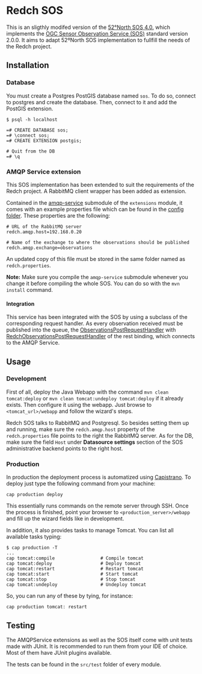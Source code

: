 # Redch SOS

This is an sligthly modifed version of the [52°North SOS 4.0.](0https://wiki.52north.org/bin/view/SensorWeb/SensorObservationServiceIVDocumentation) which implements the
  [OGC Sensor Observation Service (SOS)](http://www.opengeospatial.org/standards/sos) standard version 2.0.0. It aims to adapt 52ºNorth SOS implementation to fullfill the needs of the Redch project.

## Installation


### Database

You must create a Postgres PostGIS database named `sos`. To do so, connect to postgres and create the database. Then, connect to it and add the PostGIS extension.

    $ psql -h localhost

    =# CREATE DATABASE sos;
    =# \connect sos;
    =# CREATE EXTENSION postgis;

    # Quit from the DB
    =# \q

### AMQP Service extension

This SOS implementation has been extended to suit the requirements of the Redch project. A RabbitMQ client wrapper has been added as extension.

Contained in the [amqp-service](https://github.com/sauloperez/sos/tree/master/src/extensions/amqp-service) submodule of the `extensions` module, it comes with an example properties file which can be found in the [config folder](https://github.com/sauloperez/sos/tree/master/config). These properties are the following:

    # URL of the RabbitMQ server
    redch.amqp.host=192.168.0.20

    # Name of the exchange to where the observations should be published
    redch.amqp.exchange=observations

An updated copy of this file must be stored in the same folder named as `redch.properties`.

**Note:** Make sure you compile the `amqp-service` submodule whenever you change it before compiling the whole SOS. You can do so with the `mvn install` command.

#### Integration

This service has been integrated with the SOS by using a subclass of the corresponding request handler. As every observation received must be published into the queue, the [ObservationsPostRequestHandler](https://github.com/sauloperez/sos/blob/master/src/bindings/rest/code/src/main/java/org/n52/sos/binding/rest/resources/observations/ObservationsPostRequestHandler.java) with [RedchObservationsPostRequestHandler](https://github.com/sauloperez/sos/blob/mastero/src/bindings/rest/code/src/main/java/org/n52/sos/binding/rest/resources/observations/RedchObservationsPostRequestHandler.java) of the rest binding, which connects to the AMQP Service.

## Usage

### Development

First of all, deploy the Java Webapp with the command `mvn clean tomcat:deploy` or `mvn clean tomcat:undeploy tomcat:deploy` if it already exists. Then configure it using the webapp. Just browse to `<tomcat_url>/webapp` and follow the wizard's steps.

Redch SOS talks to RabbitMQ and Postgresql. So besides setting them up and running, make sure the `redch.amqp.host` property of the `redch.properties` file points to the right the RabbitMQ server. As for the DB, make sure the field `Host`  under **Datasource settings** section of the SOS administrative backend points to the right host.


### Production

In production the deployment process is automatized using [Capistrano](http://capistranorb.com/). To deploy just type the following command from your machine:

	cap production deploy

This essentially runs commands on the remote server through SSH. Once the process is finished, point your browser to `<production_server>/webapp` and fill up the wizard fields like in development.

In addition, it also provides tasks to manage Tomcat. You can list all available tasks typing:

	$ cap production -T
	...
	cap tomcat:compile                 # Compile tomcat
	cap tomcat:deploy                  # Deploy tomcat
	cap tomcat:restart                 # Restart tomcat
	cap tomcat:start                   # Start tomcat
	cap tomcat:stop                    # Stop tomcat
	cap tomcat:undeploy                # Undeploy tomcat
	
So, you can run any of these by tying, for instance:

	cap production tomcat: restart


## Testing

The AMQPService extensions as well as the SOS itself come with unit tests made with JUnit. It is recommended to run them from your IDE of choice. Most of them have JUnit plugins available.

The tests can be found in the `src/test` folder of every module.
